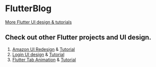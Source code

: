 # FlutterBlog
[More Flutter UI design & tutorials](https://diveintoflutter.blogspot.com)

## Check out other Flutter projects and UI design.
1. [Amazon UI Redesign](https://github.com/follow2vivek/FlutterBlog/tree/master/amazon_clone) & [Tutorial](https://diveintoflutter.blogspot.com/2019/05/flutter-amazon-redesign-reference-uplabs.html)
2. [Login UI design](https://github.com/follow2vivek/FlutterBlog/tree/master/flutter_uplab_login_ui) & [Tutorial](https://diveintoflutter.blogspot.com/2019/05/flutter-uplabs-login-ui-design.html)
2. [Flutter Tab Animation](https://github.com/follow2vivek/FlutterBlog/tree/master/flutter_animated_tab) & [Tutorial](https://diveintoflutter.blogspot.com/2019/05/flutter-animated-tab-from-scratch.html)